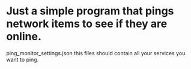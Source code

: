# Just a simple program that pings network items to see if they are online.

ping_monitor_settings.json
this files should contain all your services you want to ping.
